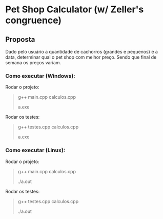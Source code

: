 # Pet Shop Calculator (w/ Zeller's congruence)

## Proposta

Dado pelo usuário a quantidade de cachorros (grandes e pequenos) e a data, determinar qual o pet shop com melhor preço. Sendo que final de semana os preços variam.

### Como executar (Windows):
Rodar o projeto:
> g++ main.cpp calculos.cpp
> 
> a.exe

Rodar os testes:
> g++ testes.cpp calculos.cpp
> 
> a.exe


### Como executar (Linux):
Rodar o projeto:
> g++ main.cpp calculos.cpp
> 
> ./a.out

Rodar os testes:
> g++ testes.cpp calculos.cpp
> 
> ./a.out